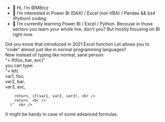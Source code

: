 - 👋 Hi, I’m @MBrcz
- 👀 I’m interested in Power Bi (DAX) / Excel (not-VBA) / Pandas && bs4 (Python) coding.
- 🌱 I’m currently learning Power BI / Excel / Python. Becouse in those sectors you learn your whole live, don't you? But mostly focusing on BI right now.

Did you know that introduced in 2021 Excel function Let allows you to "code" almost just like in normal programming languages? <br />
  Now instead of typing like normal, sane person: </br>
  "= if(foo, bar, avc)" <br />
  you can type:  <br />
  "= let(  <br />
        var1, foo,  <br />
        var2, bar,  <br />
        var3, avc,  <br />

        return, if(var1, var2, var3), <br />
        return  <br />
      )"  <br />
      
  It might be handy in case of some advanced formulas.  

<!---
MBrcz/MBrcz is a ✨ special ✨ repository because its `README.md` (this file) appears on your GitHub profile.
You can click the Preview link to take a look at your changes.
--->
